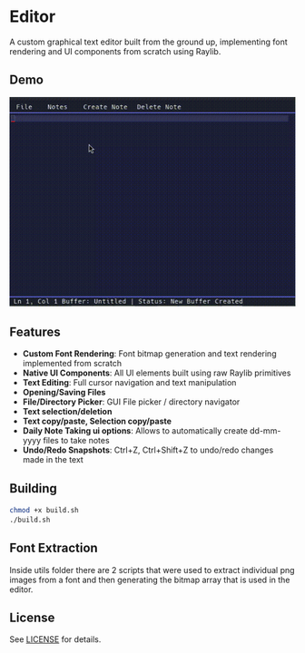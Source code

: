# Editor

A custom graphical text editor built from the ground up, implementing font rendering and UI components from scratch using Raylib.

## Demo

![Demo Video 1](screenshots/forth.gif)


## Features

- **Custom Font Rendering**: Font bitmap generation and text rendering implemented from scratch
- **Native UI Components**: All UI elements built using raw Raylib primitives
- **Text Editing**: Full cursor navigation and text manipulation
- **Opening/Saving Files**
- **File/Directory Picker**: GUI File picker / directory navigator
- **Text selection/deletion**
- **Text copy/paste, Selection copy/paste**
- **Daily Note Taking ui options**: Allows to automatically create dd-mm-yyyy files to take notes
- **Undo/Redo Snapshots**: Ctrl+Z, Ctrl+Shift+Z to undo/redo changes made in the text

## Building

```bash
chmod +x build.sh
./build.sh
```

## Font Extraction

Inside utils folder there are 2 scripts that were used to extract individual png images from a font and then generating the bitmap array that is used in the editor.


## License

See [LICENSE](LICENSE) for details.